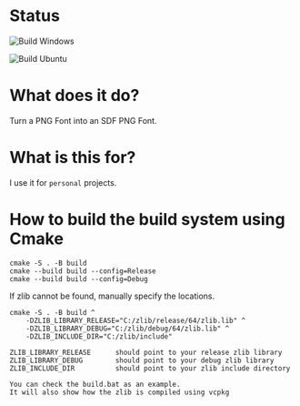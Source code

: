 # Status
![Build Windows](https://github.com/Azenris/font_maker/actions/workflows/build-windows.yml/badge.svg)

![Build Ubuntu](https://github.com/Azenris/font_maker/actions/workflows/build-ubuntu.yml/badge.svg)

# What does it do?
Turn a PNG Font into an SDF PNG Font.

# What is this for?
I use it for `personal` projects.

# How to build the build system using Cmake
```
cmake -S . -B build
cmake --build build --config=Release
cmake --build build --config=Debug
```
If zlib cannot be found, manually specify the locations.
```
cmake -S . -B build ^
	-DZLIB_LIBRARY_RELEASE="C:/zlib/release/64/zlib.lib" ^
	-DZLIB_LIBRARY_DEBUG="C:/zlib/debug/64/zlib.lib" ^
	-DZLIB_INCLUDE_DIR="C:/zlib/include"
```
```
ZLIB_LIBRARY_RELEASE      should point to your release zlib library
ZLIB_LIBRARY_DEBUG        should point to your debug zlib library
ZLIB_INCLUDE_DIR          should point to your zlib include directory
```
```
You can check the build.bat as an example.
It will also show how the zlib is compiled using vcpkg
```